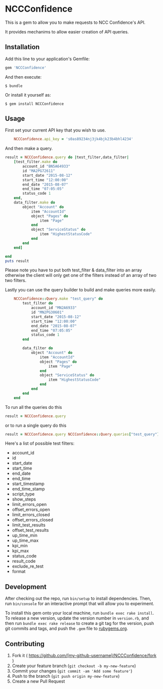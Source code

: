 # NCCConfidence

This is a gem to allow you to make requests to NCC Confidence's API.

It provides mechanims to allow easier creation of API queries.

## Installation

Add this line to your application's Gemfile:

```ruby
gem 'NCCConfidence'
```

And then execute:

    $ bundle

Or install it yourself as:

    $ gem install NCCConfidence

## Usage

First set your current API key that you wish to use.

```ruby
    NCCConfidence.api_key = 's0as89234nj3jk4bjk23b4bhl4234'
```

And then make a query.

```ruby
result = NCCConfidence.query do |test_filter,data_filter|
    [test_filter.make do
        account_id "BN5A64933"
        id "MA2PG72611"
        start_date "2015-08-12"
        start_time "12:00:00"
        end_date "2015-08-07"
        end_time "07:05:05"
        status_code 1
    end,
    data_filter.make do
        object "Account" do
            item "AccountId"
            object "Pages" do 
                item "Page"
            end
            object "ServiceStatus" do 
                item "HighestStatusCode"
            end
        end
    end]

end
puts result

```


Please note you have to put both test_filter & data_filter into an array otherwise the client will only get one of the filters instead of an array of two two filters.

Lastly you can use the query builder to build and make queries more easily.

```ruby
    NCCConfidence::Query.make "test_query" do 
        test_filter do
            account_id "MN2A6933"
            id "MN2PG30601"
            start_date "2015-08-12"
            start_time "12:00:00"
            end_date "2015-08-07"
            end_time "07:05:05"
            status_code 1
        end

        data_filter do
            object "Account" do
                item "AccountId"
                object "Pages" do 
                    item "Page"
                end
                object "ServiceStatus" do 
                    item "HighestStatusCode"
                end
            end
        end
    end
```

To run all the queries do this
```ruby
result = NCCConfidence.query 
```

or to run a single query do this

```ruby
result = NCCConfidence.query NCCConfidence::Query.queries["test_query"] 
```

Here's a list of possible test filters:
+ account_id
+ id
+ start_date
+ start_time
+ end_date
+ end_time
+ start_timestamp
+ end_time_stamp
+ script_type
+ show_steps
+ limit_errors_open
+ offset_errors_open
+ limit_errors_closed
+ offset_errors_closed
+ limit_test_results
+ offset_test_results
+ up_time_min
+ up_time_max
+ kpi_min
+ kpi_max
+ status_code
+ result_code
+ exclude_re_test
+ format


## Development

After checking out the repo, run `bin/setup` to install dependencies. Then, run `bin/console` for an interactive prompt that will allow you to experiment.

To install this gem onto your local machine, run `bundle exec rake install`. To release a new version, update the version number in `version.rb`, and then run `bundle exec rake release` to create a git tag for the version, push git commits and tags, and push the `.gem` file to [rubygems.org](https://rubygems.org).

## Contributing

1. Fork it ( https://github.com/[my-github-username]/NCCConfidence/fork )
2. Create your feature branch (`git checkout -b my-new-feature`)
3. Commit your changes (`git commit -am 'Add some feature'`)
4. Push to the branch (`git push origin my-new-feature`)
5. Create a new Pull Request
